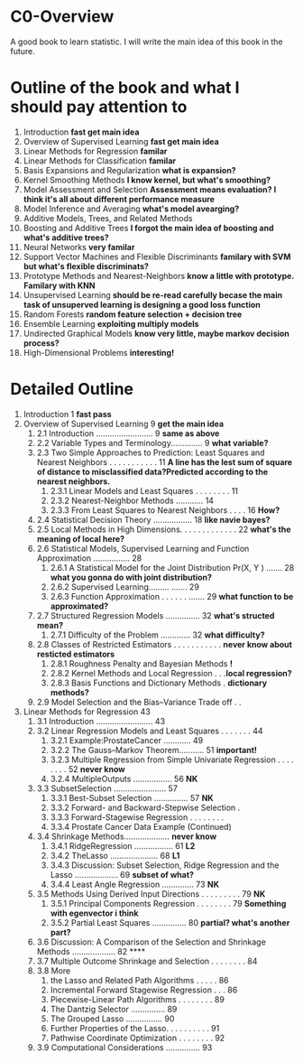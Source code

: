 # C0-Overview
A good book to learn statistic.
I will write the main idea of this book in the future.

# Outline of the book and what I should pay attention to
1. Introduction **fast get main idea**
2. Overview of Supervised Learning **fast get main idea**
3. Linear Methods for Regression **familar**
4. Linear Methods for Classification **familar**
5. Basis Expansions and Regularization **what is expansion?**
1. Kernel Smoothing Methods **I know kernel, but what's smoothing?**
2. Model Assessment and Selection **Assessment means evaluation? I think it's all about different performance measure**
3. Model Inference and Averaging **what's model avearging?**
4. Additive Models, Trees, and Related Methods
5.  Boosting and Additive Trees **I forgot the main idea of boosting and what's additive trees?**
6.  Neural Networks **very familar**
7.  Support Vector Machines and Flexible Discriminants **familary with SVM but what's flexible discriminats?**
1.  Prototype Methods and Nearest-Neighbors **know a little with prototype. Familary with KNN**
2.  Unsupervised Learning **should be re-read carefully becase the main task of unsuperved learning is designing a good loss function**
3.  Random Forests **random feature selection + decision tree**
4.  Ensemble Learning **exploiting multiply models**
5.  Undirected Graphical Models **know very little, maybe markov decision process?**
6.  High-Dimensional Problems **interesting!**


# Detailed Outline
1. Introduction 1 **fast pass**
2. Overview of Supervised Learning 9 **get the main idea**
   1. 2.1 Introduction ......................... 9 **same as above**
   2. 2.2 Variable Types and Terminology.............. 9 **what variable?**
   3. 2.3 Two Simple Approaches to Prediction: Least Squares and Nearest Neighbors . . . . . . . . . . . 11 **A line has the lest sum of square of distance to misclassified data?Predicted according to the nearest neighbors.**
      1. 2.3.1 Linear Models and Least Squares . . . . . . . . 11 
      2. 2.3.2 Nearest-Neighbor Methods ............ 14
      3. 2.3.3 From Least Squares to Nearest Neighbors . . . . 16 **How?**
   4. 2.4 Statistical Decision Theory ................. 18 **like navie bayes?**
   5. 2.5 Local Methods in High Dimensions. . . . . . . . . . . . . 22 **what's the meaning of local here?**
   6. 2.6 Statistical Models, Supervised Learning and Function Approximation ................ 28 
      1. 2.6.1 A Statistical Model for the Joint Distribution Pr(X, Y ) ....... 28 **what you gonna do with joint distribution?**
      2. 2.6.2 Supervised Learning......... ....... 29
      3. 2.6.3 Function Approximation . . . . . . ....... 29 **what function to be approximated?**
   7. 2.7 Structured Regression Models ............... 32 **what's structed mean?**
      1. 2.7.1 Difficulty of the Problem ............. 32 **what difficulty?**
   8. 2.8 Classes of Restricted Estimators . . . . . . . . . . . **never know about resticted estimators**
      1. 2.8.1 Roughness Penalty and Bayesian Methods **!**
      2. 2.8.2 Kernel Methods and Local Regression . . .**local regression?**
      3. 2.8.3 Basis Functions and Dictionary Methods . **dictionary methods?**
   9. 2.9 Model Selection and the Bias–Variance Trade off . . 
3.  Linear Methods for Regression 43
    1.  3.1 Introduction ......................... 43
    2.  3.2 Linear Regression Models and Least Squares . . . . . . . 44 
        1.  3.2.1 Example:ProstateCancer ............ 49
        2.  3.2.2 The Gauss–Markov Theorem........... 51 **important!**
        3.  3.2.3 Multiple Regression from Simple Univariate Regression . . . . . . . . 52 **never know**
        4.  3.2.4 MultipleOutputs ................. 56 **NK**
    3.  3.3 SubsetSelection ....................... 57
        1.  3.3.1 Best-Subset Selection ............... 57 **NK**
        2.  3.3.2 Forward- and Backward-Stepwise Selection . 
        3.  3.3.3 Forward-Stagewise Regression . . . . . . . .
        4.  3.3.4 Prostate Cancer Data Example (Continued)
    4.  3.4 Shrinkage Methods.................... **never know**
        1.  3.4.1 RidgeRegression ................. 61 **L2**
        2.  3.4.2 TheLasso ..................... 68 **L1**
        3.  3.4.3 Discussion: Subset Selection, Ridge Regression and the Lasso ................... 69 **subset of what?**
        4.  3.4.4 Least Angle Regression .............. 73 **NK**
    5.  3.5 Methods Using Derived Input Directions . . . . . . . . . 79 **NK**
        1.  3.5.1 Principal Components Regression . . . . . . . . 79 **Something with egenvector i think**
        2.  3.5.2 Partial Least Squares ............... 80 **partial? what's another part?**
    6.  3.6 Discussion: A Comparison of the Selection and Shrinkage Methods ................... 82 ****
    7.  3.7 Multiple Outcome Shrinkage and Selection . . . . . . . . 84
    8.  3.8 More
        1.  the Lasso and Related Path Algorithms . . . . . 86
        2.  Incremental Forward Stagewise Regression . . . 86
        3.  Piecewise-Linear Path Algorithms . . . . . . . . 89
        4.  The Dantzig Selector ............... 89
        5.  The Grouped Lasso ................ 90
        6.  Further Properties of the Lasso. . . . . . . . . . 91
        7.  Pathwise Coordinate Optimization . . . . . . . . 92
    9.  3.9 Computational Considerations ............... 93
